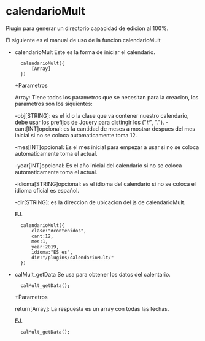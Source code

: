 calendarioMult
==========
Plugin para generar un directorio capacidad de edicion al 100%.

El siguiente es el manual de uso de la funcion calendarioMult

- calendarioMult
	Este es la forma de iniciar el calendario.
	
		calendarioMult({
			[Array]
		})

	+Parametros

	Array: Tiene todos los parametros que se necesitan para la creacion, los parametros son los siquientes:
	
	-obj[STRING]: es el id o la clase que va contener nuestro calendario, debe usar los prefijos de Jquery para distingir los ("#", ".").
	-cant[INT]opcional: es la cantidad de meses a mostrar despues del mes inicial si no se coloca automaticamente toma 12.
	
	-mes[INT]opcional: Es el mes inicial para empezar a usar si no se coloca automaticamente toma el actual.
	
	-year[INT]opcional: Es el año inicial del calendario si no se coloca automaticamente toma el actual.
	
	-idioma[STRING]opcional: es el idioma del calendario si no se coloca el idioma oficial es español.
	
	-dir[STRING]: es la direccion de ubicacion del js de calendarioMult.

	EJ.
	
		calendarioMult({
			clase:"#contenidos",
			cant:12,
			mes:1,
			year:2019,
			idioma:"ES_es",
			dir:"/plugins/calendarioMult/"
		})

- calMult_getData
	Se usa para obtener los datos del calentario.
	
		calMult_getData();

	+Parametros
	
	return[Array]: La respuesta es un array con todas las fechas.

	EJ.
	
		calMult_getData();
